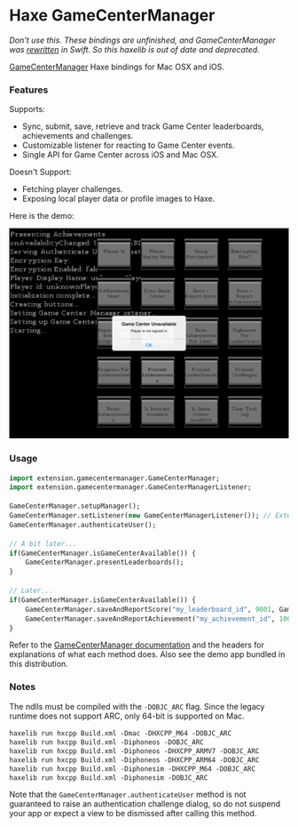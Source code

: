 # Haxe GameCenterManager

*Don't use this. These bindings are unfinished, and GameCenterManager was [rewritten](https://github.com/nihalahmed/GameCenterManager/tree/swift-refactor) in Swift. So this haxelib is out of date and deprecated.*

[GameCenterManager](https://github.com/nihalahmed/GameCenterManager) Haxe bindings for Mac OSX and iOS. 

### Features

Supports:
* Sync, submit, save, retrieve and track Game Center leaderboards, achievements and challenges.
* Customizable listener for reacting to Game Center events.
* Single API for Game Center across iOS and Mac OSX.

Doesn't Support:
* Fetching player challenges.
* Exposing local player data or profile images to Haxe.

Here is the demo:

![Screenshot of it working](https://github.com/Tw1ddle/haxe-gamecentermanager/blob/master/demo/screenshots/unavailable.png?raw=true "Screenshot")

### Usage ###

```haxe
import extension.gamecentermanager.GameCenterManager;
import extension.gamecentermanager.GameCenterManagerListener;

GameCenterManager.setupManager();
GameCenterManager.setListener(new GameCenterManagerListener()); // Extend the default listener to manage events yourself
GameCenterManager.authenticateUser();

// A bit later...
if(GameCenterManager.isGameCenterAvailable()) {
	GameCenterManager.presentLeaderboards();
}

// Later...
if(GameCenterManager.isGameCenterAvailable()) {
	GameCenterManager.saveAndReportScore("my_leaderboard_id", 9001, GameCenterSortOrder.HighToLow);
	GameCenterManager.saveAndReportAchievement("my_achievement_id", 100.0, true);
}
```

Refer to the [GameCenterManager documentation](https://github.com/nihalahmed/GameCenterManager) and the headers for explanations of what each method does. Also see the demo app bundled in this distribution.

### Notes ###
The ndlls must be compiled with the ```-DOBJC_ARC``` flag. Since the legacy runtime does not support ARC, only 64-bit is supported on Mac.

```
haxelib run hxcpp Build.xml -Dmac -DHXCPP_M64 -DOBJC_ARC
haxelib run hxcpp Build.xml -Diphoneos -DOBJC_ARC
haxelib run hxcpp Build.xml -Diphoneos -DHXCPP_ARMV7 -DOBJC_ARC
haxelib run hxcpp Build.xml -Diphoneos -DHXCPP_ARM64 -DOBJC_ARC
haxelib run hxcpp Build.xml -Diphonesim -DHXCPP_M64 -DOBJC_ARC
haxelib run hxcpp Build.xml -Diphonesim -DOBJC_ARC
```

Note that the ```GameCenterManager.authenticateUser``` method is not guaranteed to raise an authentication challenge dialog, so do not suspend your app or expect a view to be dismissed after calling this method.